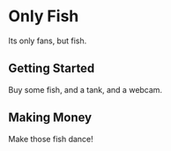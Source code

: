 # Only Fish

Its only fans, but fish.

## Getting Started

Buy some fish, and a tank, and a webcam.

## Making Money

Make those fish dance!
